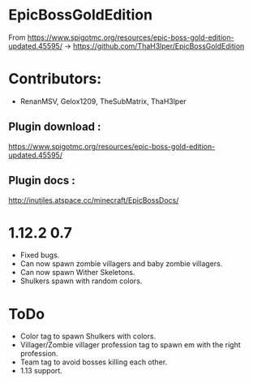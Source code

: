 # EpicBossGoldEdition

From https://www.spigotmc.org/resources/epic-boss-gold-edition-updated.45595/ -> https://github.com/ThaH3lper/EpicBossGoldEdition

# Contributors:
* RenanMSV, Gelox1209, TheSubMatrix, ThaH3lper

## Plugin download : 
https://www.spigotmc.org/resources/epic-boss-gold-edition-updated.45595/
## Plugin docs :
http://inutiles.atspace.cc/minecraft/EpicBossDocs/

# 1.12.2 0.7
* Fixed bugs.
* Can now spawn zombie villagers and baby zombie villagers.
* Can now spawn Wither Skeletons.
* Shulkers spawn with random colors.

# ToDo
* Color tag to spawn Shulkers with colors.
* Villager/Zombie villager profession tag to spawn em with the right profession.
* Team tag to avoid bosses killing each other.
* 1.13 support.